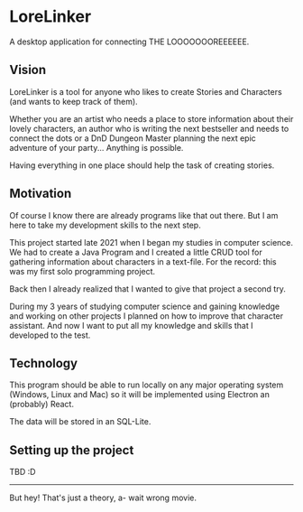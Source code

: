 # LoreLinker

A desktop application for connecting THE LOOOOOOOREEEEEE.

## Vision

LoreLinker is a tool for anyone who likes to create Stories and Characters (and wants to keep track of them). 

Whether you are an artist who needs a place to store information about their lovely characters, an author who is writing the next bestseller and needs to connect the dots or a DnD Dungeon Master planning the next epic adventure of your party... Anything is possible.

Having everything in one place should help the task of creating stories.

## Motivation

Of course I know there are already programs like that out there. But I am here to take my development skills to the next step.

This project started late 2021 when I began my studies in computer science. We had to create a Java Program and I created a little CRUD tool for gathering information about characters in a text-file. For the record: this was my first solo programming project. 

Back then I already realized that I wanted to give that project a second try.

During my 3 years of studying computer science and gaining knowledge and working on other projects I planned on how to improve that character assistant. And now I want to put all my knowledge and skills that I developed to the test.

## Technology

This program should be able to run locally on any major operating system (Windows, Linux and Mac) so it will be implemented using Electron an (probably) React.

The data will be stored in an SQL-Lite.

## Setting up the project

TBD :D

---

But hey! That's just a theory, a- wait wrong movie.